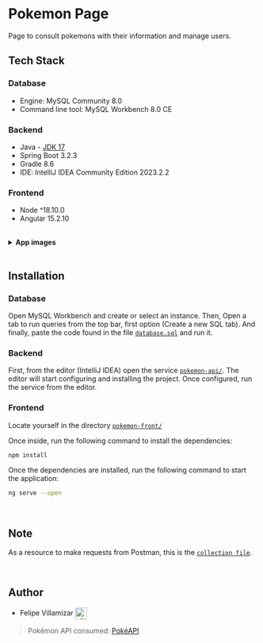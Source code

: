# Pokemon Page

Page to consult pokemons with their information and manage users.

## Tech Stack

### Database

- Engine: MySQL Community 8.0
- Command line tool: MySQL Workbench 8.0 CE

### Backend

- Java - [JDK 17](https://www.oracle.com/co/java/technologies/downloads/#jdk17-windows)
- Spring Boot 3.2.3
- Gradle 8.6
- IDE: IntelliJ IDEA Community Edition 2023.2.2

### Frontend

- Node ^18.10.0
- Angular 15.2.10

<br>

<details>

<summary><b>App images</b></summary>

<br>

Home view to see Pokémons (Unauthenticated user)

![Home view - Unauth user](https://github.com/felipevcc/pokemon-page/assets/95534180/5f05caa6-5ff3-43ac-a17c-3930e7500419)

Login view

![Login view](https://github.com/felipevcc/pokemon-page/assets/95534180/4f74b4ba-0845-4cc9-970b-b66bd5620d88)

Sign up view

![Sign up view](https://github.com/felipevcc/pokemon-page/assets/95534180/c47872d4-8c75-479e-a886-59b73512c0cf)

Home view (User logged in)

![Home view - Auth user](https://github.com/felipevcc/pokemon-page/assets/95534180/289f9e2f-4255-4e58-b59e-6ddef4bf6807)

User options in navbar

![User options in navbar](https://github.com/felipevcc/pokemon-page/assets/95534180/9d6d1867-1396-414d-b022-90ab523ef4e0)

Detail view of Pokémon

![Detail view of Pokémon](https://github.com/felipevcc/pokemon-page/assets/95534180/3c95e501-43d9-4c6d-ad31-669c45680aff)

User data update view

![User data update view](https://github.com/felipevcc/pokemon-page/assets/95534180/494dec1f-e1e2-43e6-bc72-cb9df0a9b4ca)

Password change view

![Password change view](https://github.com/felipevcc/pokemon-page/assets/95534180/4e83ee97-2f67-4c40-bb19-0005a0ed87d9)

</details>

<br>


## Installation

### Database

Open MySQL Workbench and create or select an instance. Then, Open a tab to run queries from the top bar, first option (Create a new SQL tab).
And finally, paste the code found in the file [`database.sql`](https://github.com/felipevcc/pokemon-page/blob/main/database.sql) and run it.

### Backend

First, from the editor (IntelliJ IDEA) open the service [`pokemon-api/`](https://github.com/felipevcc/pokemon-page/tree/main/pokemon-api). The editor will start configuring and installing the project.
Once configured, run the service from the editor.

### Frontend

Locate yourself in the directory [`pokemon-front/`](https://github.com/felipevcc/pokemon-page/tree/main/pokemon-front)

Once inside, run the following command to install the dependencies:

```bash	
npm install
```

Once the dependencies are installed, run the following command to start the application:

```bash
ng serve --open
```

<br>

## Note

As a resource to make requests from Postman, this is the [`collection file`](https://github.com/felipevcc/pokemon-page/blob/main/PokemonApp.postman_collection.json).

<br>

## Author

* Felipe Villamizar <a href="https://github.com/felipevcc" rel="nofollow"><img align="center" alt="github" src="https://www.vectorlogo.zone/logos/github/github-tile.svg" height="24" /></a>

> Pokémon API consumed: [PokéAPI](https://pokeapi.co/)
